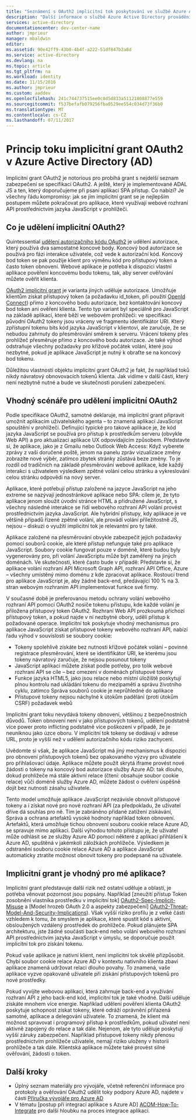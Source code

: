 ```yaml
---
title: "Seznámení s OAuth2 implicitní tok poskytování ve službě Azure AD | Microsoft Docs"
description: "Další informace o službě Azure Active Directory provádění OAuth2 implicitní tok, poskytování a jestli je pro vaši aplikaci nejvhodnější."
services: active-directory
documentationcenter: dev-center-name
author: jmprieur
manager: mbaldwin
editor: 
ms.assetid: 90e42ff9-43b0-4b4f-a222-51df847b2a8d
ms.service: active-directory
ms.devlang: na
ms.topic: article
ms.tgt_pltfrm: na
ms.workload: identity
ms.date: 11/15/2016
ms.author: jmprieur
ms.custom: aaddev
ms.openlocfilehash: 241c744737515ee0c8d5d833a51121808877e559
ms.sourcegitcommit: f537befafb079256fba0529ee554c034d73f36b0
ms.translationtype: MT
ms.contentlocale: cs-CZ
ms.lasthandoff: 07/11/2017
---
```

# <a name="understanding-the-oauth2-implicit-grant-flow-in-azure-active-directory-ad"></a>Princip toku implicitní grant OAuth2 v Azure Active Directory (AD)
Implicitní grant OAuth2 je notorious pro probíhá grant s nejdelší seznam zabezpečení se specifikací OAuth2. A ještě, který je implementované ADAL JS a ten, který doporučujeme při psaní aplikací SPA přístup. Co nabízí? Je všechny řádu kompromisy: jak se jím implicitní grant se je nejlepším postupem můžete pokračovat pro aplikace, které využívají webové rozhraní API prostřednictvím jazyka JavaScript v prohlížeči.

## <a name="what-is-the-oauth2-implicit-grant"></a>Co je udělení implicitní OAuth2?
Quintessential [udělení autorizačního kódu OAuth2](https://tools.ietf.org/html/rfc6749#section-1.3.1) je udělení autorizace, který používá dva samostatné koncové body. Koncový bod autorizace se používá pro fázi interakce uživatele, což vede k autorizační kód. Koncový bod token se pak použije klient pro výměnu kód pro přístupový token a často token obnovení. Webové aplikace je potřeba k dispozici vlastní aplikace pověření koncovému bodu tokenu, tak, aby server ověřování můžete ověřit klienta.

[OAuth2 implicitní grant](https://tools.ietf.org/html/rfc6749#section-1.3.2) je varianta jiných uděluje autorizace. Umožňuje klientům získat přístupový token (a požadavku id_token, při použití [OpenId Connect](http://openid.net/specs/openid-connect-core-1_0.html)) přímo z koncového bodu autorizace, bez kontaktování koncový bod token ani ověření klienta. Tento typ variant byl speciálně pro JavaScript na základě aplikací, které běží ve webovém prohlížeči: ve specifikaci původní OAuth2 tokeny jsou vráceny ve fragmentu identifikátor URI. Který zpřístupní tokenu bits kód jazyka JavaScript v klientovi, ale zaručuje, že se nebudou zahrnuty do přesměrování směrem k serveru. Vrácení tokeny přes prohlížeč přesměruje přímo z koncového bodu autorizace. Je také výhod odstraňuje všechny požadavky pro křížové počátek volání, které jsou nezbytné, pokud je aplikace JavaScript je nutný k obraťte se na koncový bod tokenu.

Důležitou vlastností objektu implicitní grant OAuth2 je fakt, že například toků nikdy návratový obnovovacích tokenů klienta. Jak vidíme v další části, který není nezbytně nutné a bude ve skutečnosti porušení zabezpečení.

## <a name="suitable-scenarios-for-the-oauth2-implicit-grant"></a>Vhodný scénáře pro udělení implicitní OAuth2
Podle specifikace OAuth2, samotné deklaruje, má implicitní grant připravit umožnit aplikacím uživatelského agenta – to znamená aplikací JavaScript spouštění v prohlížeči. Definující typické pro takové aplikace je, že kód jazyka JavaScript se používá pro přístup k prostředkům serveru (obvykle Web API) a pro aktualizaci aplikace UX odpovídajícím způsobem. Představte si, že aplikace, jako je z Gmailu nebo Outlook Web Access: Když vyberete zprávy z vaší doručené poště, jenom na panelu zpráv vizualizace změny zobrazíte nové výběr, zatímco zbytek stránky zůstává beze změny. To je rozdíl od tradičních na základě přesměrování webové aplikace, kde každý interakci s uživatelem výsledkem zpětné volání celou stránku a vykreslování celou stránku odpovědi na nový server.

Aplikace, které potřebují přístup založené na jazyce JavaScript na jeho extreme se nazývají jednostránkové aplikace nebo SPA: cílem je, že tyto aplikace jenom sloužit úvodní stránce HTML a přidružené JavaScript, s všechny následné interakce se řídí webového rozhraní API volání provést prostřednictvím jazyka JavaScript. Ale hybridní přístupy, kdy aplikace je ve většině případů řízené zpětné volání, ale provádí volání příležitostně JS, nejsou – diskuzi o využití implicitní tok je relevantní pro ty také.

Aplikace založené na přesměrování obvykle zabezpečit jejich požadavky pomocí souborů cookie, ale které přístup nefunguje také pro aplikace JavaScript. Soubory cookie fungovat pouze v doméně, které budou byly vygenerovány pro, při volání JavaScriptu může být zaměřený na jiných doménách. Ve skutečnosti, které často bude v případě: Představte si, že aplikace volání rozhraní API Microsoft Graph API, rozhraní API Office, Azure – všechny umístěný mimo doménu z kde zpracovat aplikace. Rostoucí trend pro aplikace JavaScript je, aby žádné back-end, předávající 100 % na 3. stran webovým rozhraním API implementovat funkce své firmy.

V současné době je preferovanou metodu ochrany volání webového rozhraní API pomocí OAuth2 nosiče tokenu přístupu, kde každé volání je přiložena přístupový token OAuth2. Rozhraní Web API prozkoumá příchozí přístupový token, a pokud najde v ní nezbytné obory, udělí přístup k požadované operace. Implicitní tok poskytuje vhodný mechanismus pro aplikace JavaScript získat přístupové tokeny webového rozhraní API, nabízí řadu výhod v souvislosti se soubory cookie:

* Tokeny spolehlivě získáte bez nutnosti křížové počátek volání – povinné registrace přesměrování, které se identifikátor URI, ke kterému jsou tokeny návratový zaručuje, že nejsou posunout tokeny
* JavaScript aplikací můžete získat podle potřeby, pro tolik webové rozhraní API se cíle – bez omezení v doménách přístupové tokeny
* Funkce jazyka HTML5, jako jsou relace nebo místní úložiště poskytují plnou kontrolu nad ukládání tokenu do mezipaměti a správu životního cyklu, zatímco Správa souborů cookie je neprůhledné do aplikace
* Přístupové tokeny nejsou náchylné k útokům padělání (proti útokům CSRF) požadavek webů

Implicitní grant toku nevydává tokeny obnovení, většinou z bezpečnostních důvodů. Token obnovení není v jako přístupových tokenů, udělení podstatně více power proto inflicting podstatně více poškození v případě, že je neuniknou jako úzce oboru. V implicitní tok tokeny se dodávají v adrese URL, proto je vyšší než v udělení autorizačního kódu riziko zachycení.

Uvědomte si však, že aplikace JavaScript má jiný mechanismus k dispozici pro obnovení přístupových tokenů bez opakovaného výzvy pro uživatele pro přihlašovací údaje. Aplikace můžete použít skrytá iframe provést nové žádosti o tokeny na koncový bod autorizace služby Azure AD: tak dlouho, dokud prohlížeče má stále aktivní relace (čtení: obsahuje soubor cookie relace) vůči doméně služby Azure AD, můžete žádost o ověření úspěšně dojít bez nutnosti zásahu uživatele.

Tento model umožňuje aplikace JavaScript nezávisle obnovit přístupové tokeny a i získat nové pro nové rozhraní API (za předpokladu, že uživatel dříve dá souhlas pro ně. Tím je zabráněno přidané zatížení získávání, Správa a ochrana artefaktů vysoké hodnoty například token obnovení. Artefaktů, která umožňuje tichou obnovení souboru cookie relace Azure AD, se spravuje mimo aplikaci. Další výhodou tohoto přístupu je, že uživatel může odhlásit se ze služby Azure AD pomocí některé z aplikací přihlášení k Azure AD, spuštěná v jakémkoli záložkách prohlížeče. Výsledkem je odstranění souboru cookie relace Azure AD a aplikace JavaScript automaticky ztratíte možnost obnovit tokeny pro podepsané na uživatele.

## <a name="is-the-implicit-grant-suitable-for-my-app"></a>Implicitní grant je vhodný pro mé aplikace?
Implicitní grant představuje další rizik než ostatní uděluje a oblastí, je potřeba věnovat pozornost jsou popsány. Například [zneužití přístup Token zosobnění vlastníka prostředku v implicitní tok] [ OAuth2-Spec-Implicit-Misuse] a [Model hrozeb OAuth 2.0 a aspekty zabezpečení] [ OAuth2-Threat-Model-And-Security-Implications]). Však vyšší riziko profilu je z velké části vzhledem k tomu, že smyslem je aplikace, které spustit kód s aktivní, obsloužených vzdálený prostředek do prohlížeče. Pokud plánujete SPA architekturu, jste žádné součásti back-end nebo volání webového rozhraní API prostřednictvím jazyka JavaScript v úmyslu, se doporučuje použít implicitní tok pro získání tokenu.

Pokud vaše aplikace je nativní klient, není implicitní tok skvělé přizpůsobit. Chybí soubor cookie relace Azure AD v kontextu nativního klienta zbaví aplikace znamená udržovat relaci dlouho povahy. To znamená, vaše aplikace vyzve opakovaně uživatele při získání přístupových tokenů pro nové prostředky.

Pokud vyvíjíte webovou aplikaci, která zahrnuje back-end a využívání rozhraní API z jeho back-end kód, implicitní tok je také vhodné. Další uděluje získáte mnohem více energie. Například udělení pověření klienta OAuth2 poskytuje schopnost získat tokeny, které odráží oprávnění přiřazená samotné, aplikace a delegování uživatele. To znamená, že klient má možnost spravovat i programový přístup k prostředkům, pokud uživatel není aktivně zapojený do relace a tak dále. Nejenom, ale tyto uděluje poskytují vyšší záruky zabezpečení. Například přístupové tokeny nikdy přenosu prostřednictvím prohlížeče uživatele, nemají riziko uloženy v historii prohlížeče a tak dále. Klientská aplikace můžete také provést silné ověřování, žádosti o token.

## <a name="next-steps"></a>Další kroky
* Úplný seznam materiály pro vývojáře, včetně referenční informace pro protokoly a ověřování OAuth2 udělit toky podpory Azure AD, najdete v části [Příručka vývojáře pro Azure AD][AAD-Developers-Guide]
* V tématu [postup při integraci aplikace s Azure AD] [ ACOM-How-To-Integrate] pro další hloubku na proces integrace aplikací.

<!--Image references-->

<!--Reference style links in use-->
[AAD-Developers-Guide]: active-directory-developers-guide.md
[ACOM-How-And-Why-Apps-Added-To-AAD]: active-directory-how-applications-are-added.md
[ACOM-How-To-Integrate]: active-directory-how-to-integrate.md
[OAuth2-Spec-Implicit-Misuse]: https://tools.ietf.org/html/rfc6749#section-10.16
[OAuth2-Threat-Model-And-Security-Implications]: https://tools.ietf.org/html/rfc6819
